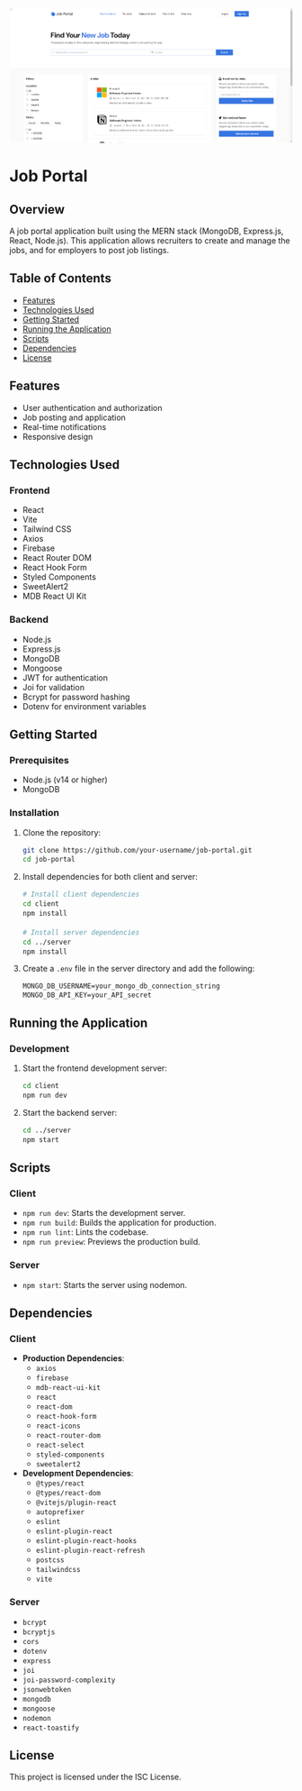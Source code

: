 ![Cover Photo](images/img-bg.png)

# Job Portal

## Overview

A job portal application built using the MERN stack (MongoDB, Express.js, React, Node.js). This application allows recruiters to create and manage the jobs, and for employers to post job listings.

## Table of Contents

- [Features](#features)
- [Technologies Used](#technologies-used)
- [Getting Started](#getting-started)
- [Running the Application](#running-the-application)
- [Scripts](#scripts)
- [Dependencies](#dependencies)
- [License](#license)

## Features

- User authentication and authorization
- Job posting and application
- Real-time notifications
- Responsive design

## Technologies Used

### Frontend

- React
- Vite
- Tailwind CSS
- Axios
- Firebase
- React Router DOM
- React Hook Form
- Styled Components
- SweetAlert2
- MDB React UI Kit

### Backend

- Node.js
- Express.js
- MongoDB
- Mongoose
- JWT for authentication
- Joi for validation
- Bcrypt for password hashing
- Dotenv for environment variables

## Getting Started

### Prerequisites

- Node.js (v14 or higher)
- MongoDB

### Installation

1. Clone the repository:

    ```bash
    git clone https://github.com/your-username/job-portal.git
    cd job-portal
    ```

2. Install dependencies for both client and server:

    ```bash
    # Install client dependencies
    cd client
    npm install

    # Install server dependencies
    cd ../server
    npm install
    ```

3. Create a `.env` file in the server directory and add the following:

    ```env
    MONGO_DB_USERNAME=your_mongo_db_connection_string
    MONGO_DB_API_KEY=your_API_secret
    ```

## Running the Application

### Development

1. Start the frontend development server:

    ```bash
    cd client
    npm run dev
    ```

2. Start the backend server:

    ```bash
    cd ../server
    npm start
    ```

## Scripts

### Client

- `npm run dev`: Starts the development server.
- `npm run build`: Builds the application for production.
- `npm run lint`: Lints the codebase.
- `npm run preview`: Previews the production build.

### Server

- `npm start`: Starts the server using nodemon.

## Dependencies

### Client

- **Production Dependencies**:
  - `axios`
  - `firebase`
  - `mdb-react-ui-kit`
  - `react`
  - `react-dom`
  - `react-hook-form`
  - `react-icons`
  - `react-router-dom`
  - `react-select`
  - `styled-components`
  - `sweetalert2`
- **Development Dependencies**:
  - `@types/react`
  - `@types/react-dom`
  - `@vitejs/plugin-react`
  - `autoprefixer`
  - `eslint`
  - `eslint-plugin-react`
  - `eslint-plugin-react-hooks`
  - `eslint-plugin-react-refresh`
  - `postcss`
  - `tailwindcss`
  - `vite`

### Server

- `bcrypt`
- `bcryptjs`
- `cors`
- `dotenv`
- `express`
- `joi`
- `joi-password-complexity`
- `jsonwebtoken`
- `mongodb`
- `mongoose`
- `nodemon`
- `react-toastify`

## License

This project is licensed under the ISC License.
